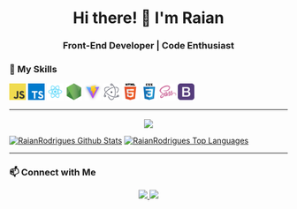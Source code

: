 <h1 align="center">Hi there! 👋 I'm Raian</h1>

<h3 align="center">
  Front-End Developer | Code Enthusiast
</h3>


### 🚀 My Skills

<p align="center">

 <code><img height="30" src="https://raw.githubusercontent.com/github/explore/main/topics/javascript/javascript.png"></code>
 <code><img height="30" src="https://raw.githubusercontent.com/github/explore/main/topics/typescript/typescript.png"></code>
 <code><img height="30" src="https://raw.githubusercontent.com/github/explore/main/topics/react/react.png"></code>
 <code><img height="30" src="https://raw.githubusercontent.com/github/explore/main/topics/nodejs/nodejs.png"></code>
 <code><img height="30" src="https://raw.githubusercontent.com/github/explore/main/topics/vite/vite.png"></code>
 <code><img height="30" src="https://raw.githubusercontent.com/github/explore/main/topics/electron/electron.png"></code>
 <code><img height="30" src="https://raw.githubusercontent.com/github/explore/main/topics/html/html.png"></code>
 <code><img height="30" src="https://raw.githubusercontent.com/github/explore/main/topics/css/css.png"></code>
 <code><img height="30" src="https://raw.githubusercontent.com/github/explore/main/topics/sass/sass.png"></code>
 <code><img height="30" src="https://raw.githubusercontent.com/github/explore/main/topics/bootstrap/bootstrap.png"></code>

</p>

---

<p align="center">
  <img src="https://media.giphy.com/media/ge8V1m6LFNyBg9sIHV/giphy.gif" min-width="130" height="160px" align="center">
</p>

<a> 
    <a href="https://github.com/RaianRodrigues"><img alt="RaianRodrigues Github Stats" src="https://denvercoder1-github-readme-stats.vercel.app/api?username=RaianRodrigues&show_icons=true&count_private=true&theme=react&border_color=7F3FBF&bg_color=0D1117&title_color=F85D7F&icon_color=F8D866" height="192px" width="49.5%"/></a>
  <a href="https://github.com/RaianRodrigues"><img alt="RaianRodrigues Top Languages" src="https://denvercoder1-github-readme-stats.vercel.app/api/top-langs/?username=RaianRodrigues&langs_count=8&layout=compact&theme=react&border_color=7F3FBF&bg_color=0D1117&title_color=F85D7F&icon_color=F8D866" height="192px" width="49.5%"/></a>
</a>

---

### 📫 Connect with Me

<p align="center">
  <a href="mailto:raianrodrigues25@gmail.com">
    <img src="https://img.shields.io/badge/Email-D14836?style=for-the-badge&logo=gmail&logoColor=white" />
  </a>
  <a href="https://www.linkedin.com/in/raian-rodrigues-398734276/">
    <img src="https://img.shields.io/badge/LinkedIn-0077B5?style=for-the-badge&logo=linkedin&logoColor=white" />
  </a>

</p>
